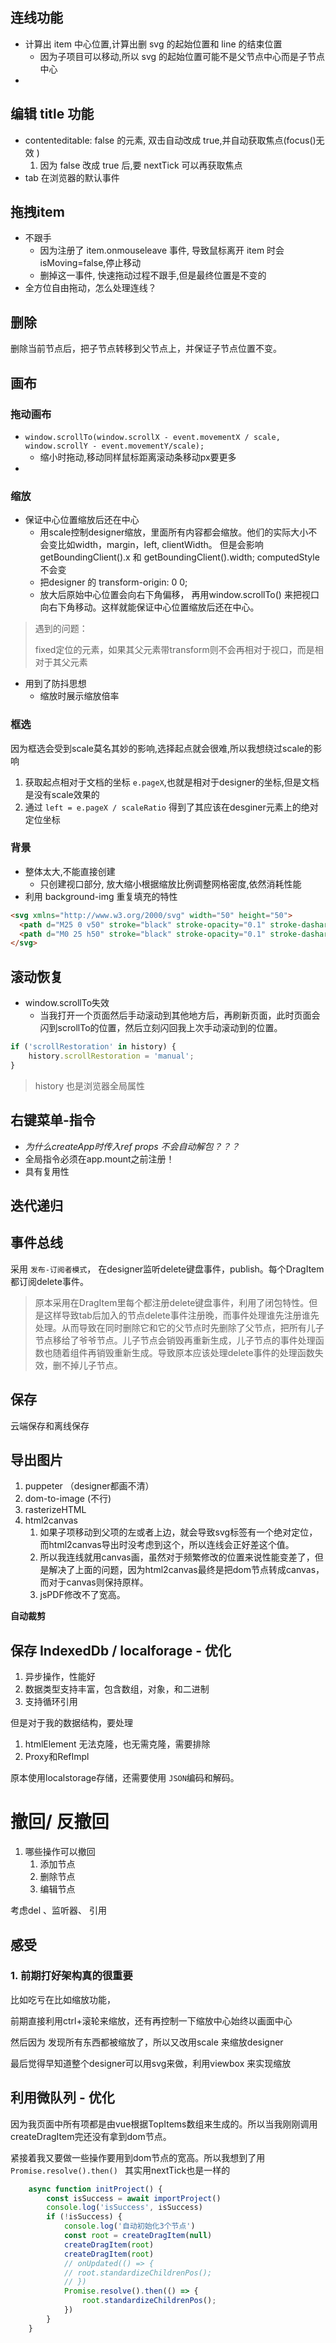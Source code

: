 ## 连线功能

- 计算出 item 中心位置,计算出删 svg 的起始位置和 line 的结束位置
  - 因为子项目可以移动,所以 svg 的起始位置可能不是父节点中心而是子节点中心
- 

## 编辑 title 功能

- contenteditable: false 的元素, 双击自动改成 true,并自动获取焦点(focus()无效 )
  1. 因为 false 改成 true 后,要 nextTick 可以再获取焦点
- tab 在浏览器的默认事件

## 拖拽item

- 不跟手
  - 因为注册了 item.onmouseleave 事件, 导致鼠标离开 item 时会 isMoving=false,停止移动
  - 删掉这一事件, 快速拖动过程不跟手,但是最终位置是不变的
- 全方位自由拖动，怎么处理连线？

## 删除

删除当前节点后，把子节点转移到父节点上，并保证子节点位置不变。

## 画布

### 拖动画布

- `window.scrollTo(window.scrollX - event.movementX / scale, window.scrollY - event.movementY/scale);`
  - 缩小时拖动,移动同样鼠标距离滚动条移动px要更多
- 

### 缩放

- 保证中心位置缩放后还在中心
  - 用scale控制designer缩放，里面所有内容都会缩放。他们的实际大小不会变比如width，margin，left, clientWidth。 但是会影响getBoundingClient().x  和 getBoundingClient().width; computedStyle 不会变
  - 把designer 的 transform-origin: 0 0;
  - 放大后原始中心位置会向右下角偏移， 再用window.scrollTo() 来把视口向右下角移动。这样就能保证中心位置缩放后还在中心。

> 遇到的问题：
>
> fixed定位的元素，如果其父元素带transform则不会再相对于视口，而是相对于其父元素

* 用到了防抖思想
  * 缩放时展示缩放倍率

### 框选

因为框选会受到scale莫名其妙的影响,选择起点就会很难,所以我想绕过scale的影响

1. 获取起点相对于文档的坐标 `e.pageX`,也就是相对于designer的坐标,但是文档是没有scale效果的
2. 通过 `left = e.pageX / scaleRatio` 得到了其应该在desginer元素上的绝对定位坐标

### 背景

- 整体太大,不能直接创建
  - 只创建视口部分, 放大缩小根据缩放比例调整网格密度,依然消耗性能
- 利用 background-img 重复填充的特性

```html
<svg xmlns="http://www.w3.org/2000/svg" width="50" height="50">
  <path d="M25 0 v50" stroke="black" stroke-opacity="0.1" stroke-dasharray="16,4" />
  <path d="M0 25 h50" stroke="black" stroke-opacity="0.1" stroke-dasharray="16,4" />
</svg>
```

## 滚动恢复

* window.scrollTo失效
  * 当我打开一个页面然后手动滚动到其他地方后，再刷新页面，此时页面会闪到scrollTo的位置，然后立刻闪回我上次手动滚动到的位置。

```js
if ('scrollRestoration' in history) {
    history.scrollRestoration = 'manual';
} 
```

> history 也是浏览器全局属性

## 右键菜单-指令

* *为什么createApp时传入ref props 不会自动解包？？？*
* 全局指令必须在app.mount之前注册！
* 具有复用性

## 迭代递归

## 事件总线

采用 `发布-订阅者模式`， 在designer监听delete键盘事件，publish。每个DragItem都订阅delete事件。

> 原本采用在DragItem里每个都注册delete键盘事件，利用了闭包特性。但是这样导致tab后加入的节点delete事件注册晚，而事件处理谁先注册谁先处理。从而导致在同时删除它和它的父节点时先删除了父节点，把所有儿子节点移给了爷爷节点。儿子节点会销毁再重新生成，儿子节点的事件处理函数也随着组件再销毁重新生成。导致原本应该处理delete事件的处理函数失效，删不掉儿子节点。

## 保存

云端保存和离线保存

## 导出图片

1. puppeter （designer都画不清）
2. dom-to-image (不行)
3. rasterizeHTML
4. html2canvas
   1. 如果子项移动到父项的左或者上边，就会导致svg标签有一个绝对定位，而html2canvas导出时没考虑到这个，所以连线会正好差这个值。
   2. 所以我连线就用canvas画，虽然对于频繁修改的位置来说性能变差了，但是解决了上面的问题，因为html2canvas最终是把dom节点转成canvas，而对于canvas则保持原样。
   3. jsPDF修改不了宽高。

**自动裁剪**

## 保存 IndexedDb / localforage - 优化

1. 异步操作，性能好
2. 数据类型支持丰富，包含数组，对象，和二进制
3. 支持循环引用

但是对于我的数据结构，要处理

1. htmlElement 无法克隆，也无需克隆，需要排除
2. Proxy和RefImpl

原本使用localstorage存储，还需要使用 `JSON`编码和解码。



# 撤回/ 反撤回

1. 哪些操作可以撤回
   1. 添加节点
   2. 删除节点
   3. 编辑节点



考虑del 、监听器、 引用





## 感受

### 1. 前期打好架构真的很重要

比如吃亏在比如缩放功能，

前期直接利用ctrl+滚轮来缩放，还有再控制一下缩放中心始终以画面中心

然后因为 发现所有东西都被缩放了，所以又改用scale 来缩放designer

最后觉得早知道整个designer可以用svg来做，利用viewbox 来实现缩放

## 利用微队列 - 优化

因为我页面中所有项都是由vue根据TopItems数组来生成的。所以当我刚刚调用createDragItem完还没有拿到dom节点。

紧接着我又要做一些操作要用到dom节点的宽高。所以我想到了用 `Promise.resolve().then() ` 其实用nextTick也是一样的

```js
    async function initProject() {
        const isSuccess = await importProject()
        console.log('isSuccess', isSuccess)
        if (!isSuccess) {
            console.log('自动初始化3个节点')
            const root = createDragItem(null)
            createDragItem(root)
            createDragItem(root)
            // onUpdated(() => {
            // root.standardizeChildrenPos();
            // })
            Promise.resolve().then(() => {
                root.standardizeChildrenPos();
            })
        }
    }
```

## 
